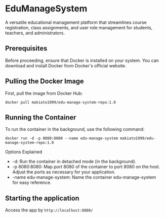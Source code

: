 # EduManageSystem
A versatile educational management platform that streamlines course registration, class assignments, and user role management for students, teachers, and administrators.

## Prerequisites
Before proceeding, ensure that Docker is installed on your system. You can download and install Docker from Docker's official website.

## Pulling the Docker Image
First, pull the image from Docker Hub:
```
docker pull makiato1999/edu-manage-system-repo:1.0
```
## Running the Container
To run the container in the background, use the following command:
```
docker run -d -p 8080:8080 --name edu-manage-system makiato1999/edu-manage-system-repo:1.0
```
Options Explained
- -d: Run the container in detached mode (in the background).
- -p 8080:8080: Map port 8080 of the container to port 8080 on the host. Adjust the ports as necessary for your application.
- -name edu-manage-system: Name the container edu-manage-system for easy reference.
## Starting the application
Access the app by `http://localhost:8080/`
